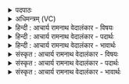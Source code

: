 <details><summary>पदपाठः</summary>

यः। उ꣣ग्रः꣢। सन्। अ꣡नि꣢꣯ष्टृतः। अ। नि꣣ष्टृतः। स्थिरः꣢। र꣡णा꣢꣯य। स꣡ꣳस्कृ꣢꣯तः। सम्। कृ꣣तः। य꣡दि꣢। स्तो꣣तुः꣢। म꣣घ꣡वा꣢। शृ꣣ण꣡व꣢त्। ह꣡व꣢꣯म्। न। इ꣡न्द्रः꣢꣯। यो꣣षति। आ꣢। ग꣣मत्। १६९८।
</details>

<details><summary>अधिमन्त्रम् (VC)</summary>

- इन्द्रः
- मेध्यातिथिः काण्वः
- बृहती
- मध्यमः
</details>

<details><summary>हिन्दी : आचार्य रामनाथ वेदालंकार - विषयः</summary>

आगे फिर वही विषय है।
</details>

<details><summary>हिन्दी : आचार्य रामनाथ वेदालंकार - पदार्थः</summary>

पदार्थान्वयभाषाः -  (यः)जो इन्द्र जगदीश्वर(उग्रः सन्)अधार्मिकों के लिए प्रचण्ड होता हुआ(अनिष्टृतः)उनसे अहिंसित रहता है और(स्थिरः)अविचल होता हुआ(रणाय)असुरों के साथ युद्ध के लिए(संस्कृतः)सज्जित हो जाता है,वह(मघवा)ऐश्वर्यवान्(इन्द्रः)जगदीश्वर(यदि)यदि(स्तोतुः)उपासक के(हवम्)आह्वान को(शृणवत्)सुन ले,तो(न योषति)उससे अलग न खड़ा रहे,प्रत्युत(आ गमत्)उसके अन्तःकरण में आ जाए ॥३॥
</details>

<details><summary>हिन्दी : आचार्य रामनाथ वेदालंकार - भावार्थः</summary>

भावार्थभाषाः -  उपासक के हृदय से निकली हुई पुकार को जगदीश्वर अवश्य सुनता है और दस्युओं के साथ युद्ध में उसे बल देकर उसकी सहायता करता है ॥३॥ इस खण्ड में परमात्मा, जीवात्मा, उपास्य-उपासक का सम्बन्ध, आत्मा और मन, इन विषयों का वर्णन होने से इस खण्ड की पूर्व खण्ड के साथ सङ्गति है ॥ अठारहवें अध्याय में तृतीय खण्ड समाप्त ॥
</details>

<details><summary>संस्कृत : आचार्य रामनाथ वेदालंकार - विषयः</summary>

अथ पुनस्तमेव विषयमाह।
</details>

<details><summary>संस्कृत : आचार्य रामनाथ वेदालंकार - पदार्थः</summary>

पदार्थान्वयभाषाः -  (यः)इन्द्रो जगदीश्वरः(उग्रः सन्)अधार्मिकाणां कृते प्रचण्डः सन्(अनिष्टृतः)तैः अनुपहिंसितो भवति।[स्तृतः इत्यत्र स्तृणातिर्हन्तिकर्मा। निघं० २।१९। निपूर्वो निष्टृतः,न निष्टृतः अनिष्टृतः।]अपि च, (स्थिरः)अविचलः सन्(रणाय)असुरैः सह युद्धाय(संस्कृतः)सज्जितो जायते,सः(मघवा)ऐश्वर्यवान्(इन्द्रः)जगदीश्वरः(यदि)चेत्(स्तोतुः)उपासकस्य(हवम्)आह्वानम्(शृणवत्)शृणुयात्,तर्हि(न योषति)पृथक् न तिष्ठेत्।[यु मिश्रणामिश्रणयोः,लेटि सिबागमे अडागमे च तिपि रूपम्।]प्रत्युत(आ गमत्)तस्यान्तःकरणम् उपागच्छेत् ॥३॥
</details>

<details><summary>संस्कृत : आचार्य रामनाथ वेदालंकार - भावार्थः</summary>

भावार्थभाषाः -  उपासकस्य हृदयान्निःसृतमाह्वानं जगदीश्वरोऽवश्यं शृणोति, दस्युभिः सह युद्धे च तस्मै बलं दत्त्वा तस्य साहाय्यं करोति ॥३॥ अस्मिन् खण्डे परमात्मो जीवात्मन उपास्योपासकसम्बन्ध- स्याऽऽत्ममनसोश्च विषयाणां वर्णनादेतत्खण्डस्य पूर्वखण्डेन संगतिरस्ति ॥
</details>